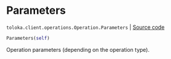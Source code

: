 # Parameters
`toloka.client.operations.Operation.Parameters` | [Source code](https://github.com/Toloka/toloka-kit/blob/v1.0.1/src/client/operations.py#L88)

```python
Parameters(self)
```

Operation parameters (depending on the operation type).

